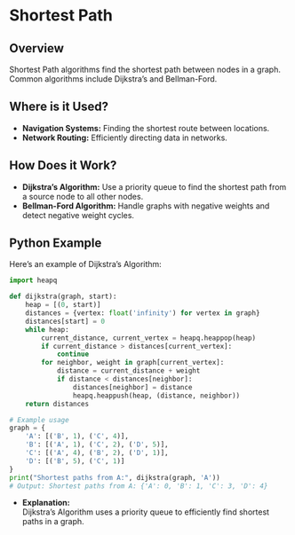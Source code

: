 # **Shortest Path**

## **Overview**

Shortest Path algorithms find the shortest path between nodes in a graph. Common algorithms include Dijkstra’s and Bellman-Ford.

## **Where is it Used?**

- **Navigation Systems:** Finding the shortest route between locations.
- **Network Routing:** Efficiently directing data in networks.

## **How Does it Work?**

- **Dijkstra’s Algorithm:** Use a priority queue to find the shortest path from a source node to all other nodes.
- **Bellman-Ford Algorithm:** Handle graphs with negative weights and detect negative weight cycles.

## **Python Example**

Here’s an example of Dijkstra’s Algorithm:

```python
import heapq

def dijkstra(graph, start):
    heap = [(0, start)]
    distances = {vertex: float('infinity') for vertex in graph}
    distances[start] = 0
    while heap:
        current_distance, current_vertex = heapq.heappop(heap)
        if current_distance > distances[current_vertex]:
            continue
        for neighbor, weight in graph[current_vertex]:
            distance = current_distance + weight
            if distance < distances[neighbor]:
                distances[neighbor] = distance
                heapq.heappush(heap, (distance, neighbor))
    return distances

# Example usage
graph = {
    'A': [('B', 1), ('C', 4)],
    'B': [('A', 1), ('C', 2), ('D', 5)],
    'C': [('A', 4), ('B', 2), ('D', 1)],
    'D': [('B', 5), ('C', 1)]
}
print("Shortest paths from A:", dijkstra(graph, 'A'))
# Output: Shortest paths from A: {'A': 0, 'B': 1, 'C': 3, 'D': 4}
```

- **Explanation:**  
  Dijkstra’s Algorithm uses a priority queue to efficiently find shortest paths in a graph.

